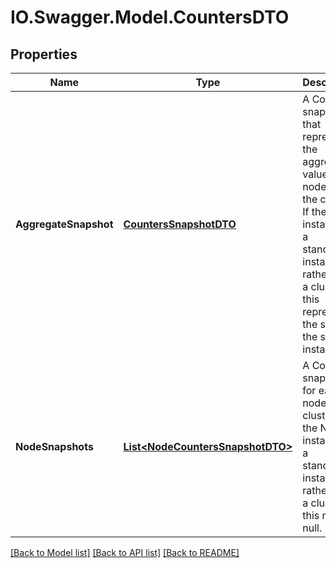 # IO.Swagger.Model.CountersDTO
## Properties

Name | Type | Description | Notes
------------ | ------------- | ------------- | -------------
**AggregateSnapshot** | [**CountersSnapshotDTO**](CountersSnapshotDTO.md) | A Counters snapshot that represents the aggregate values of all nodes in the cluster. If the NiFi instance is a standalone instance, rather than a cluster, this represents the stats of the single instance. | [optional] 
**NodeSnapshots** | [**List&lt;NodeCountersSnapshotDTO&gt;**](NodeCountersSnapshotDTO.md) | A Counters snapshot for each node in the cluster. If the NiFi instance is a standalone instance, rather than a cluster, this may be null. | [optional] 

[[Back to Model list]](../README.md#documentation-for-models) [[Back to API list]](../README.md#documentation-for-api-endpoints) [[Back to README]](../README.md)

